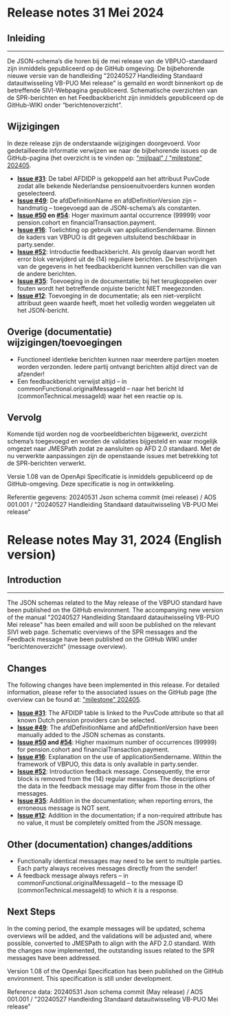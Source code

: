 # Release notes 31 Mei 2024 

## Inleiding
--------------

De JSON-schema’s die horen bij de mei release van de VBPUO-standaard zijn inmiddels gepubliceerd op de GitHub omgeving. De bijbehorende nieuwe versie van de handleiding "20240527 Handleiding Standaard datauitwisseling VB-PUO Mei release" is gemaild en wordt binnenkort op de betreffende SIVI-Webpagina gepubliceerd. Schematische overzichten van de SPR-berichten en het Feedbackbericht zijn inmiddels gepubliceerd op de GitHub-WIKI onder “berichtenoverzicht”.

## Wijzigingen

In deze release zijn de onderstaande wijzigingen doorgevoerd. Voor gedetailleerde informatie verwijzen we naar de bijbehorende issues op de GitHub-pagina (het overzicht is te vinden op: ["mijlpaal" / "milestone" 202405](https://github.com/dma61/VBPUOdsk/milestone/2). 

- **[Issue #31](https://github.com/org/repo/issues/31)**: De tabel AFDIDP is gekoppeld aan het attribuut PuvCode zodat alle bekende Nederlandse pensioenuitvoerders kunnen worden geselecteerd.
- **[Issue #49](https://github.com/org/repo/issues/49)**: De afdDefinitionName en afdDefinitionVersion zijn – handmatig – toegevoegd aan de JSON-schema’s als constanten.
- **[Issue #50](https://github.com/org/repo/issues/50) en [#54](https://github.com/org/repo/issues/54)**: Hoger maximum aantal occurrence (99999) voor pension.cohort en financialTransaction.payment.
- **[Issue #16](https://github.com/org/repo/issues/16)**: Toelichting op gebruik van applicationSendername. Binnen de kaders van VBPUO is dit gegeven uitsluitend beschikbaar in party.sender.
- **[Issue #52](https://github.com/org/repo/issues/52)**: Introductie feedbackbericht. Als gevolg daarvan wordt het error blok verwijderd uit de (14) reguliere berichten. De beschrijvingen van de gegevens in het feedbackbericht kunnen verschillen van die van de andere berichten.
- **[Issue #35](https://github.com/org/repo/issues/35)**: Toevoeging in de documentatie; bij het terugkoppelen over fouten wordt het betreffende onjuiste bericht NIET meegezonden.
- **[Issue #12](https://github.com/org/repo/issues/12)**: Toevoeging in de documentatie; als een niet-verplicht attribuut geen waarde heeft, moet het volledig worden weggelaten uit het JSON-bericht.

## Overige (documentatie) wijzigingen/toevoegingen

- Functioneel identieke berichten kunnen naar meerdere partijen moeten worden verzonden. Iedere partij ontvangt berichten altijd direct van de afzender!
- Een feedbackbericht verwijst altijd – in commonFunctional.originalMessageId – naar het bericht Id (commonTechnical.messageId) waar het een reactie op is.

## Vervolg

Komende tijd worden nog de voorbeeldberichten bijgewerkt, overzicht schema’s toegevoegd en worden de validaties bijgesteld en waar mogelijk omgezet naar JMESPath zodat ze aansluiten op AFD 2.0 standaard. Met de nu verwerkte aanpassingen zijn de openstaande issues met betrekking tot de SPR-berichten verwerkt.

Versie 1.08 van de OpenApi Specificatie is inmiddels gepubliceerd op de GitHub-omgeving. Deze specificatie is nog in ontwikkeling.

Referentie gegevens: 20240531 Json schema commit (mei release) / AOS 001.001 / "20240527 Handleiding Standaard datauitwisseling VB-PUO Mei release"

# Release notes May 31, 2024 (English version)

## Introduction
--------------

The JSON schemas related to the May release of the VBPUO standard have been published on the GitHub environment. The accompanying new version of the manual "20240527 Handleiding Standaard datauitwisseling VB-PUO Mei release" has been emailed and will soon be published on the relevant SIVI web page. Schematic overviews of the SPR messages and the Feedback message have been published on the GitHub WIKI under "berichtenoverzicht" (message overview).

## Changes

The following changes have been implemented in this release. For detailed information, please refer to the associated issues on the GitHub page (the overview can be found at: ["milestone" 202405](https://github.com/dma61/VBPUOdsk/milestone/2).

- **[Issue #31](https://github.com/org/repo/issues/31)**: The AFDIDP table is linked to the PuvCode attribute so that all known Dutch pension providers can be selected.
- **[Issue #49](https://github.com/org/repo/issues/49)**: The afdDefinitionName and afdDefinitionVersion have been manually added to the JSON schemas as constants.
- **[Issue #50](https://github.com/org/repo/issues/50) and [#54](https://github.com/org/repo/issues/54)**: Higher maximum number of occurrences (99999) for pension.cohort and financialTransaction.payment.
- **[Issue #16](https://github.com/org/repo/issues/16)**: Explanation on the use of applicationSendername. Within the framework of VBPUO, this data is only available in party.sender.
- **[Issue #52](https://github.com/org/repo/issues/52)**: Introduction feedback message. Consequently, the error block is removed from the (14) regular messages. The descriptions of the data in the feedback message may differ from those in the other messages.
- **[Issue #35](https://github.com/org/repo/issues/35)**: Addition in the documentation; when reporting errors, the erroneous message is NOT sent.
- **[Issue #12](https://github.com/org/repo/issues/12)**: Addition in the documentation; if a non-required attribute has no value, it must be completely omitted from the JSON message.

## Other (documentation) changes/additions

- Functionally identical messages may need to be sent to multiple parties. Each party always receives messages directly from the sender!
- A feedback message always refers – in commonFunctional.originalMessageId – to the message ID (commonTechnical.messageId) to which it is a response.

## Next Steps

In the coming period, the example messages will be updated, schema overviews will be added, and the validations will be adjusted and, where possible, converted to JMESPath to align with the AFD 2.0 standard. With the changes now implemented, the outstanding issues related to the SPR messages have been addressed.

Version 1.08 of the OpenApi Specification has been published on the GitHub environment. This specification is still under development.

Reference data: 20240531 Json schema commit (May release) / AOS 001.001 / "20240527 Handleiding Standaard datauitwisseling VB-PUO Mei release"
